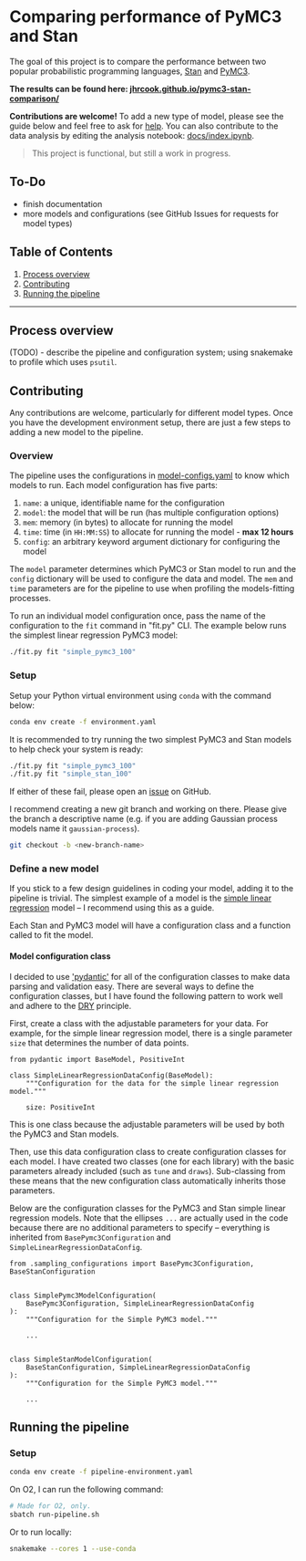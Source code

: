 # Comparing performance of PyMC3 and Stan

The goal of this project is to compare the performance between two popular probabilistic programming languages, [Stan](https://mc-stan.org) and [PyMC3](https://docs.pymc.io/en/v3/).

**The results can be found here: [jhrcook.github.io/pymc3-stan-comparison/](https://jhrcook.github.io/pymc3-stan-comparison/)**

**Contributions are welcome!**
To add a new type of model, please see the guide below and feel free to ask for [help](https://github.com/jhrcook/pymc3-stan-comparison/issues).
You can also contribute to the data analysis by editing the analysis notebook: [docs/index.ipynb](docs/index.ipynb).

> This project is functional, but still a work in progress.

## To-Do

- finish documentation
- more models and configurations (see GitHub Issues for requests for model types)

## Table of Contents

1. [Process overview](#process-overview)
1. [Contributing](#contributing)
1. [Running the pipeline](#running-the-pipeline)

---

## Process overview

(TODO) - describe the pipeline and configuration system; using snakemake to profile which uses `psutil`.

## Contributing

Any contributions are welcome, particularly for different model types.
Once you have the development environment setup, there are just a few steps to adding a new model to the pipeline.

### Overview

The pipeline uses the configurations in [model-configs.yaml](model-configs.yaml) to know which models to run.
Each model configuration has five parts:

1. `name`: a unique, identifiable name for the configuration
1. `model`: the model that will be run (has multiple configuration options)
1. `mem`: memory (in bytes) to allocate for running the model
1. `time`: time (in `HH:MM:SS`) to allocate for running the model - **max 12 hours**
1. `config`: an arbitrary keyword argument dictionary for configuring the model

The `model` parameter determines which PyMC3 or Stan model to run and the `config` dictionary will be used to configure the data and model.
The `mem` and `time` parameters are for the pipeline to use when profiling the models-fitting processes.

To run an individual model configuration once, pass the name of the configuration to the `fit` command in "fit.py" CLI.
The example below runs the simplest linear regression PyMC3 model:

```bash
./fit.py fit "simple_pymc3_100"
```

### Setup

Setup your Python virtual environment using `conda` with the command below:

```bash
conda env create -f environment.yaml
```

It is recommended to try running the two simplest PyMC3 and Stan models to help check your system is ready:

```bash
./fit.py fit "simple_pymc3_100"
./fit.py fit "simple_stan_100"
```

If either of these fail, please open an [issue](https://github.com/jhrcook/pymc3-stan-comparison/issues) on GitHub.

I recommend creating a new git branch and working on there.
Please give the branch a descriptive name (e.g. if you are adding Gaussian process models name it `gaussian-process`).

```bash
git checkout -b <new-branch-name>
```

### Define a new model

If you stick to a few design guidelines in coding your model, adding it to the pipeline is trivial.
The simplest example of a model is the [simple linear regression](models/simple_linear_regression.py) model – I recommend using this as a guide.

Each Stan and PyMC3 model will have a configuration class and a function called to fit the model.

#### Model configuration class

I decided to use ['pydantic'](https://pydantic-docs.helpmanual.io) for all of the configuration classes to make data parsing and validation easy.
There are several ways to define the configuration classes, but I have found the following pattern to work well and adhere to the [DRY](https://en.wikipedia.org/wiki/Don%27t_repeat_yourself) principle.

First, create a class with the adjustable parameters for your data.
For example, for the simple linear regression model, there is a single parameter `size` that determines the number of data points.

```python3
from pydantic import BaseModel, PositiveInt

class SimpleLinearRegressionDataConfig(BaseModel):
    """Configuration for the data for the simple linear regression model."""

    size: PositiveInt
```

This is one class because the adjustable parameters will be used by both the PyMC3 and Stan models.

Then, use this data configuration class to create configuration classes for each model.
I have created two classes (one for each library) with the basic parameters already included (such as `tune` and `draws`).
Sub-classing from these means that the new configuration class automatically inherits those parameters.


Below are the configuration classes for the PyMC3 and Stan simple linear regression models.
Note that the ellipses `...` are actually used in the code because there are no additional parameters to specify – everything is inherited from `BasePymc3Configuration` and `SimpleLinearRegressionDataConfig`.

```python3
from .sampling_configurations import BasePymc3Configuration, BaseStanConfiguration


class SimplePymc3ModelConfiguration(
    BasePymc3Configuration, SimpleLinearRegressionDataConfig
):
    """Configuration for the Simple PyMC3 model."""

    ...


class SimpleStanModelConfiguration(
    BaseStanConfiguration, SimpleLinearRegressionDataConfig
):
    """Configuration for the Simple PyMC3 model."""

    ...
```

## Running the pipeline

### Setup

```bash
conda env create -f pipeline-environment.yaml
```

On O2, I can run the following command:

```bash
# Made for O2, only.
sbatch run-pipeline.sh
```

Or to run locally:

```bash
snakemake --cores 1 --use-conda
```
